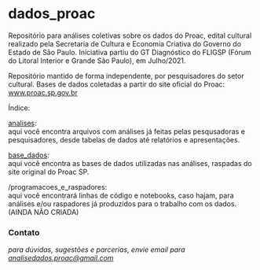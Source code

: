 # dados_proac
Repositório para análises coletivas sobre os dados do Proac, edital cultural realizado pela Secretaria de Cultura e Economia Criativa do Governo do Estado de São Paulo.
Iniciativa partiu do GT Diagnóstico do FLIGSP (Fórum do Litoral Interior e Grande São Paulo), em Julho/2021.

Repositório mantido de forma independente, por pesquisadores do setor cultural.
Bases de dados coletadas a partir do site oficial do Proac: www.proac.sp.gov.br

Índice:

[analises](/analises):
<br>aqui você encontra arquivos com análises já feitas pelas pesqusadoras e pesquisadores, desde tabelas de dados até relatórios e apresentações.

[base_dados](/base_dados):
<br>aqui você encontra as bases de dados utilizadas nas análises, raspadas do site original do Proac SP.

/programacoes_e_raspadores:
<br>aqui você encontrará linhas de código e notebooks, caso hajam, para análises e/ou raspadores já produzidos para o trabalho com os dados. (AINDA NÃO CRIADA)

### Contato
*para dúvidas, sugestões e parcerias, envie email para analisedados.proac@gmail.com*
